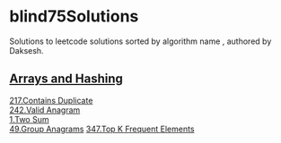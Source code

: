 # blind75Solutions 

Solutions to leetcode solutions sorted by algorithm name , authored by Daksesh.


## [Arrays and Hashing](https://github.com/invader43/blind75Solutions/tree/main/Arrays%20and%20Hashing)

[217.Contains Duplicate](https://github.com/invader43/blind75Solutions/blob/main/Arrays%20and%20Hashing/217.py)\
[242.Valid Anagram](https://github.com/invader43/blind75Solutions/blob/main/Arrays%20and%20Hashing/242.py)\
[1.Two Sum](https://github.com/invader43/blind75Solutions/blob/main/Arrays%20and%20Hashing/1.py)\
[49.Group Anagrams](https://github.com/invader43/blind75Solutions/blob/main/Arrays%20and%20Hashing/49.py)
[347.Top K Frequent Elements](https://github.com/invader43/blind75Solutions/blob/main/Arrays%20and%20Hashing/347.py)
